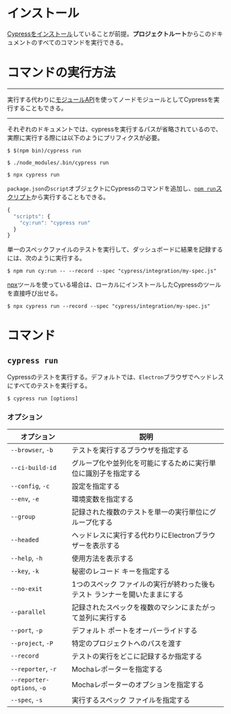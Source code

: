 # インストール

[Cypressをインストール](https://docs.cypress.io/guides/getting-started/installing-cypress.html#System-requirements)していることが前提。**プロジェクトルート**からこのドキュメントのすべてのコマンドを実行できる。

# コマンドの実行方法

---

実行する代わりに[モジュールAPI](https://docs.cypress.io/guides/guides/module-api.html#cypress-run)を使ってノードモジュールとしてCypressを実行することもできる。

---

それぞれのドキュメントでは、cypressを実行するパスが省略されているので、実際に実行する際には以下のようにプリフィクスが必要。

```shell
$ $(npm bin)/cypress run
```

```shell
$ ./node_modules/.bin/cypress run
```

```shell
$ npx cypress run
```

`package.json`の`script`オブジェクトにCypressのコマンドを追加し、[`npm run`](https://docs.npmjs.com/cli/run-script.html)[スクリプト](https://docs.npmjs.com/cli/run-script.html)から実行することもできる。

```JavaScript
{
  "scripts": {
    "cy:run": "cypress run"
  }
}
```

単一のスペックファイルのテストを実行して、ダッシュボードに結果を記録するには、次のように実行する。

```shell
$ npm run cy:run -- --record --spec "cypress/integration/my-spec.js"
```

[npx](https://github.com/zkat/npx)ツールを使っている場合は、ローカルにインストールしたCypressのツールを直接呼び出せる。

```shell
$ npx cypress run --record --spec "cypress/integration/my-spec.js"
```

# コマンド

## `cypress run`

Cypressのテストを実行する。デフォルトでは、`Electron`ブラウザでヘッドレスにすべてのテストを実行する。

```shell
$ cypress run [options]
```

### オプション

| オプション | 説明 |
| --- | --- |
| `--browser`, `-b` | テストを実行するブラウザを指定する |
| `--ci-build-id` | グループ化や並列化を可能にするために実行単位に識別子を指定する |
| `--config`, `-c` | 設定を指定する |
| `--env`, `-e` | 環境変数を指定する |
| `--group` | 記録された複数のテストを単一の実行単位にグループ化する |
| `--headed` | ヘッドレスに実行する代わりにElectronブラウザーを表示する |
| `--help`, `-h` | 使用方法を表示する |
| `--key`, `-k` | 秘密のレコード キーを指定する |
| `--no-exit` | 1つのスペック ファイルの実行が終わった後もテスト ランナーを開いたままにする |
| `--parallel` | 記録されたスペックを複数のマシンにまたがって並列に実行する |
| `--port`, `-p` | デフォルト ポートをオーバーライドする |
| `--project`, `-P` | 特定のプロジェクトへのパスを渡す |
| `--record` | テストの実行をどこに記録するか指定する |
| `--reporter`, `-r` | Mochaレポーターを指定する |
| `--reporter-options`, `-o` | Mochaレポーターのオプションを指定する |
| `--spec`, `-s` | 実行するスペック ファイルを指定する |
